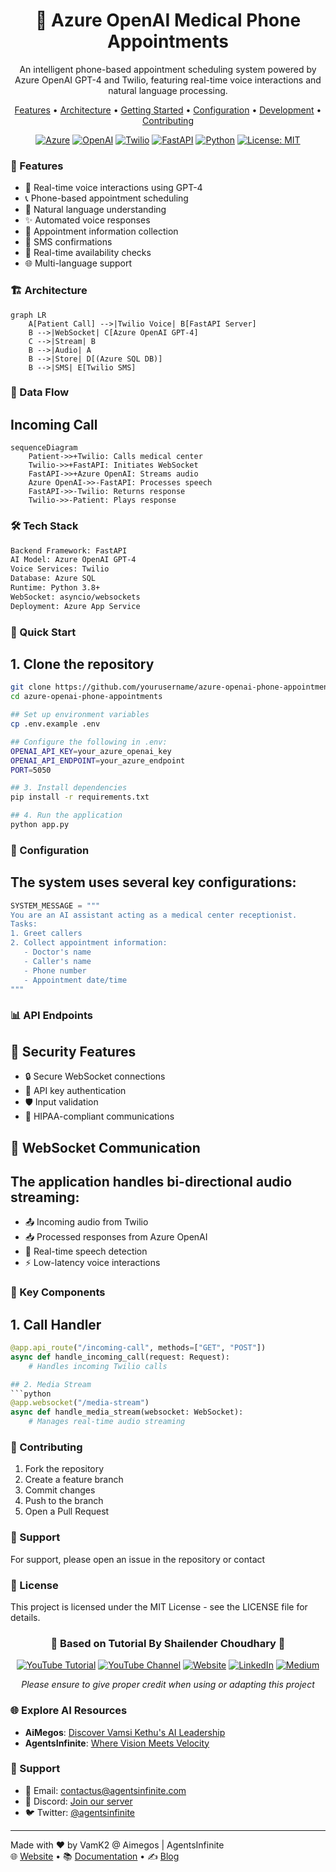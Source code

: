 <p align="center">
  <h1 align="center">📱 Azure OpenAI Medical Phone Appointments</h1>
  <p align="center">An intelligent phone-based appointment scheduling system powered by Azure OpenAI GPT-4 and Twilio, featuring real-time voice interactions and natural language processing.</p>
</p>

<p align="center">
  <a href="#features">Features</a> •
  <a href="#architecture">Architecture</a> •
  <a href="#getting-started">Getting Started</a> •
  <a href="#configuration">Configuration</a> •
  <a href="#development-setup">Development</a> •
  <a href="#contributing">Contributing</a>
</p>

<p align="center">
  <a href="https://azure.microsoft.com/"><img src="https://img.shields.io/badge/azure-%230072C6.svg?style=for-the-badge&logo=microsoftazure&logoColor=white" alt="Azure"></a>
  <a href="https://openai.com/"><img src="https://img.shields.io/badge/OpenAI-412991.svg?style=for-the-badge&logo=OpenAI&logoColor=white" alt="OpenAI"></a>
  <a href="https://www.twilio.com/"><img src="https://img.shields.io/badge/Twilio-F22F46?style=for-the-badge&logo=twilio&logoColor=white" alt="Twilio"></a>
  <a href="https://fastapi.tiangolo.com/"><img src="https://img.shields.io/badge/FastAPI-009688?style=for-the-badge&logo=fastapi&logoColor=white" alt="FastAPI"></a>
  <a href="https://www.python.org/"><img src="https://img.shields.io/badge/python-3670A0?style=for-the-badge&logo=python&logoColor=ffdd54" alt="Python"></a>
  <a href="https://opensource.org/licenses/MIT"><img src="https://img.shields.io/badge/License-MIT-yellow.svg?style=for-the-badge" alt="License: MIT"></a>
</p>

### 🌟 Features

- 🎯 Real-time voice interactions using GPT-4
- 📞 Phone-based appointment scheduling
- 🤖 Natural language understanding
- ✨ Automated voice responses
- 📝 Appointment information collection
- 📱 SMS confirmations
- 🔄 Real-time availability checks
- 🌐 Multi-language support

### 🏗️ Architecture

```mermaid
graph LR
    A[Patient Call] -->|Twilio Voice| B[FastAPI Server]
    B -->|WebSocket| C[Azure OpenAI GPT-4]
    C -->|Stream| B
    B -->|Audio| A
    B -->|Store| D[(Azure SQL DB)]
    B -->|SMS| E[Twilio SMS]
```

### 🔄 Data Flow
## Incoming Call
```mermaid
sequenceDiagram
    Patient->>+Twilio: Calls medical center
    Twilio->>+FastAPI: Initiates WebSocket
    FastAPI->>+Azure OpenAI: Streams audio
    Azure OpenAI->>-FastAPI: Processes speech
    FastAPI->>-Twilio: Returns response
    Twilio->>-Patient: Plays response
```

### 🛠️ Tech Stack
```html
Backend Framework: FastAPI
AI Model: Azure OpenAI GPT-4
Voice Services: Twilio
Database: Azure SQL
Runtime: Python 3.8+
WebSocket: asyncio/websockets
Deployment: Azure App Service
```
### 🚀 Quick Start
## 1. Clone the repository
```bash
git clone https://github.com/yourusername/azure-openai-phone-appointments.git
cd azure-openai-phone-appointments

## Set up environment variables
cp .env.example .env

## Configure the following in .env:
OPENAI_API_KEY=your_azure_openai_key
OPENAI_API_ENDPOINT=your_azure_endpoint
PORT=5050

## 3. Install dependencies
pip install -r requirements.txt

## 4. Run the application
python app.py
```
### 🔧 Configuration
## The system uses several key configurations:
```python
SYSTEM_MESSAGE = """
You are an AI assistant acting as a medical center receptionist.
Tasks:
1. Greet callers
2. Collect appointment information:
   - Doctor's name
   - Caller's name
   - Phone number
   - Appointment date/time
"""
```
### 📊 API Endpoints
## 🔐 Security Features

- 🔒 Secure WebSocket connections
- 🔑 API key authentication  
- 🛡️ Input validation
- 🔐 HIPAA-compliant communications

## 📡 WebSocket Communication

## The application handles bi-directional audio streaming:

- 📤 Incoming audio from Twilio
- 📥 Processed responses from Azure OpenAI
- 🔄 Real-time speech detection
- ⚡ Low-latency voice interactions

### 🎯 Key Components
## 1. Call Handler
```python
@app.api_route("/incoming-call", methods=["GET", "POST"])
async def handle_incoming_call(request: Request):
    # Handles incoming Twilio calls

## 2. Media Stream
```python
@app.websocket("/media-stream")
async def handle_media_stream(websocket: WebSocket):
    # Manages real-time audio streaming
```
### 📝 Contributing
1. Fork the repository
2. Create a feature branch
3. Commit changes
4. Push to the branch
5. Open a Pull Request

### 👥 Support
For support, please open an issue in the repository or contact

### 📜 License
This project is licensed under the MIT License - see the LICENSE file for details.

<div align="center">
  
  ### 🌟 Based on Tutorial By Shailender Choudhary 🌟
  
  [![YouTube Tutorial](https://img.shields.io/badge/YouTube-Tutorial-red)](https://www.youtube.com/watch?v=_lBgv96AhVg&t=5s)
  [![YouTube Channel](https://img.shields.io/badge/YouTube-MadeForCloud-red)](https://www.youtube.com/@madeforcloud)
  [![Website](https://img.shields.io/badge/Website-LinkTree-green)](https://linktr.ee/madeforcloud1)
  [![LinkedIn](https://img.shields.io/badge/LinkedIn-Shailender-blue)](https://linkedin.com/in/shailender-choudhary)
  [![Medium](https://img.shields.io/badge/Medium-Blog-black)](https://shailender-choudhary.medium.com)

  *Please ensure to give proper credit when using or adapting this project*
  
</div>

### 🌐 Explore AI Resources

- **AiMegos**: [Discover Vamsi Kethu's AI Leadership](https://aimegos.com/team-vamsi-kethu/)  
- **AgentsInfinite**: [Where Vision Meets Velocity](https://agentsinfinite.com/)

### 💬 Support
- 📧 Email: contactus@agentsinfinite.com  
- 💭 Discord: [Join our server](#)  
- 🐦 Twitter: [@agentsinfinite](https://twitter.com/agentsinfinite)

---

Made with ❤️ by VamK2 @ Aimegos | AgentsInfinite  
🌐 [Website](https://aimegos.com/) • 📚 [Documentation](#) • ✍️ [Blog](#)












